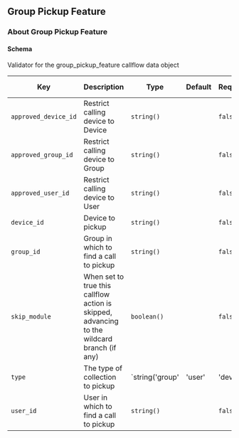 ## Group Pickup Feature

### About Group Pickup Feature

#### Schema

Validator for the group_pickup_feature callflow data object



Key | Description | Type | Default | Required | Support Level
--- | ----------- | ---- | ------- | -------- | -------------
`approved_device_id` | Restrict calling device to Device | `string()` |   | `false` |  
`approved_group_id` | Restrict calling device to Group | `string()` |   | `false` |  
`approved_user_id` | Restrict calling device to User | `string()` |   | `false` |  
`device_id` | Device to pickup | `string()` |   | `false` |  
`group_id` | Group in which to find a call to pickup | `string()` |   | `false` |  
`skip_module` | When set to true this callflow action is skipped, advancing to the wildcard branch (if any) | `boolean()` |   | `false` |  
`type` | The type of collection to pickup | `string('group' | 'user' | 'device' | 'extension')` |   | `true` |  
`user_id` | User in which to find a call to pickup | `string()` |   | `false` |  




